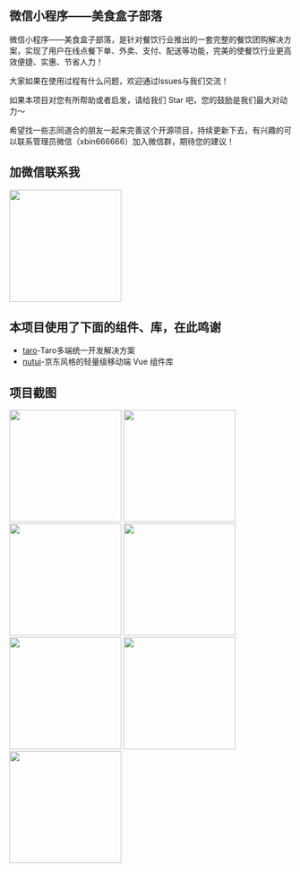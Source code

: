 ## 微信小程序——美食盒子部落

微信小程序——美食盒子部落，是针对餐饮行业推出的一套完整的餐饮团购解决方案，实现了用户在线点餐下单、外卖、支付、配送等功能，完美的使餐饮行业更高效便捷、实惠、节省人力！

大家如果在使用过程有什么问题，欢迎通过lssues与我们交流！

如果本项目对您有所帮助或者启发，请给我们 Star 吧，您的鼓励是我们最大对动力～

希望找一些志同道合的朋友一起来完善这个开源项目，持续更新下去，有兴趣的可以联系管理员微信（xbin666666）加入微信群，期待您的建议！


## 加微信联系我

<img src="https://gitee.com/binperson/images/raw/master/WechatIMG355.jpeg" width="200px">

## 本项目使用了下面的组件、库，在此鸣谢

 - [taro](https://taro.zone/)-Taro多端统一开发解决方案
 - [nutui](https://nutui.jd.com/#/)-京东风格的轻量级移动端 Vue 组件库

## 项目截图

<img src="https://gitee.com/binperson/images/raw/master/WechatIMG348.jpeg" width="200px">
<img src="https://gitee.com/binperson/images/raw/master/WechatIMG350.jpeg" width="200px">
<img src="https://gitee.com/binperson/images/raw/master/WechatIMG349.jpeg" width="200px">
<img src="https://gitee.com/binperson/images/raw/master/WechatIMG351.jpeg" width="200px">
<img src="https://gitee.com/binperson/images/raw/master/WechatIMG352.png" width="200px">
<img src="https://gitee.com/binperson/images/raw/master/WechatIMG353.jpeg" width="200px">
<img src="https://gitee.com/binperson/images/raw/master/WechatIMG354.jpeg" width="200px">

